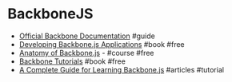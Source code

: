 # BackboneJS

- [Official Backbone Documentation](http://backbonejs.org) #guide
- [Developing Backbone.js Applications](http://addyosmani.github.io/backbone-fundamentals) #book #free
- [Anatomy of Backbone.js](https://www.codeschool.com/courses/anatomy-of-backbone-js) - #course #free
- [Backbone Tutorials](https://leanpub.com/backbonetutorials?a=2hxrOg_7DAAAx2pWvoaFpT) #book #free
- [A Complete Guide for Learning Backbone.js](http://codebeerstartups.com/2012/12/a-complete-guide-for-learning-backbone-js) #articles #tutorial
